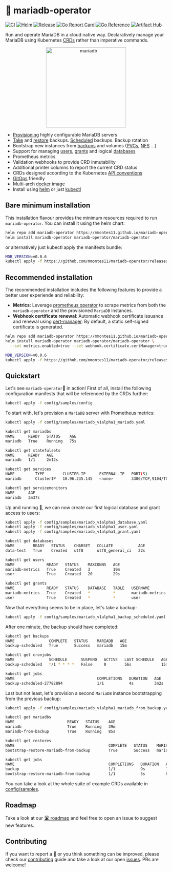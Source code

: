 # 🦭 mariadb-operator
[![CI](https://github.com/mmontes11/mariadb-operator/actions/workflows/ci.yml/badge.svg)](https://github.com/mmontes11/mariadb-operator/actions/workflows/ci.yml)
[![Helm](https://github.com/mmontes11/mariadb-operator/actions/workflows/helm.yml/badge.svg)](https://github.com/mmontes11/mariadb-operator/actions/workflows/helm.yml)
[![Release](https://github.com/mmontes11/mariadb-operator/actions/workflows/release.yml/badge.svg)](https://github.com/mmontes11/mariadb-operator/actions/workflows/release.yml)
[![Go Report Card](https://goreportcard.com/badge/github.com/mmontes11/mariadb-operator)](https://goreportcard.com/report/github.com/mmontes11/mariadb-operator)
[![Go Reference](https://pkg.go.dev/badge/github.com/mmontes11/mariadb-operator.svg)](https://pkg.go.dev/github.com/mmontes11/mariadb-operator)
[![Artifact Hub](https://img.shields.io/endpoint?url=https://artifacthub.io/badge/repository/mariadb-operator)](https://artifacthub.io/packages/helm/mariadb-operator/mariadb-operator)

Run and operate MariaDB in a cloud native way. Declaratively manage your MariaDB using Kubernetes [CRDs](https://kubernetes.io/docs/tasks/extend-kubernetes/custom-resources/custom-resource-definitions/) rather than imperative commands.

<p align="center">
<img src="https://mmontes11.github.io/mariadb-operator/assets/mariadb-operator.png" alt="mariadb" width="250"/>
</p>

- [Provisioning](./config/samples/mariadb_v1alpha1_mariadb.yaml) highly configurable MariaDB servers
- [Take](./config/samples/mariadb_v1alpha1_backup.yaml) and [restore](./config/samples/mariadb_v1alpha1_restore.yaml) backups. [Scheduled](./config/samples/mariadb_v1alpha1_backup_scheduled.yaml) backups. Backup rotation
- Bootstrap new instances from [backups](./config/samples/mariadb_v1alpha1_mariadb_from_backup.yaml) and volumes ([PVCs](./config/samples/mariadb_v1alpha1_mariadb_from_pvc.yaml), [NFS](./config/samples/mariadb_v1alpha1_mariadb_from_nfs.yaml) ...)
- Support for managing [users](./config/samples/mariadb_v1alpha1_user.yaml), [grants](./config/samples/mariadb_v1alpha1_grant.yaml) and logical [databases](./config/samples/mariadb_v1alpha1_database.yaml)
- Prometheus metrics
- Validation webhooks to provide CRD inmutability
- Additional printer columns to report the current CRD status
- CRDs designed according to the Kubernetes [API conventions](https://github.com/kubernetes/community/blob/master/contributors/devel/sig-architecture/api-conventions.md)
- [GitOps](https://opengitops.dev/) friendly
- Multi-arch [docker](https://hub.docker.com/repository/docker/mmontes11/mariadb-operator/tags?page=1&ordering=last_updated) image
- Install using [helm](./deploy/charts/mariadb-operator) or just [kubectl](./deploy/manifests)

## Bare minimum installation

This installation flavour provides the minimum resources required to run `mariadb-operator`. You can install it using the helm chart:

```bash
helm repo add mariadb-operator https://mmontes11.github.io/mariadb-operator
helm install mariadb-operator mariadb-operator/mariadb-operator
```
or alternatively just kubectl apply the manifests bundle:

```bash
MDB_VERSION=v0.0.6
kubectl apply -f https://github.com/mmontes11/mariadb-operator/releases/download/$MDB_VERSION/manifests.min.yaml
```

## Recommended installation

The recommended installation includes the following features to provide a better user experiende and reliability:
- **Metrics**: Leverage [prometheus operator](https://github.com/prometheus-community/helm-charts/tree/main/charts/kube-prometheus-stack) to scrape metrics from both the `mariadb-operator` and the provisioned `MariaDB` instances.
- **Webhook certificate renewal**: Automatic webhook certificate issuance and renewal using  [cert-manager](https://cert-manager.io/docs/installation/). By default, a static self-signed certificate is generated.

```bash
helm repo add mariadb-operator https://mmontes11.github.io/mariadb-operator
helm install mariadb-operator mariadb-operator/mariadb-operator \
  --set metrics.enabled=true --set webhook.certificate.certManager=true
```

```bash
MDB_VERSION=v0.0.6
kubectl apply -f https://github.com/mmontes11/mariadb-operator/releases/download/$MDB_VERSION/manifests.yaml
```

## Quickstart

Let's see `mariadb-operator`🦭 in action! First of all, install the following configuration manifests that will be referenced by the CRDs further:
```bash
kubectl apply -f config/samples/config
```

To start with, let's provision a `MariaDB` server with Prometheus metrics:
```bash
kubectl apply -f config/samples/mariadb_v1alpha1_mariadb.yaml
```
```bash
kubectl get mariadbs
NAME      READY   STATUS    AGE
mariadb   True    Running   75s

kubectl get statefulsets
NAME      READY   AGE
mariadb   1/1     2m12s

kubectl get services
NAME         TYPE        CLUSTER-IP      EXTERNAL-IP   PORT(S)             AGE
mariadb      ClusterIP   10.96.235.145   <none>        3306/TCP,9104/TCP   2m17s

kubectl get servicemonitors
NAME      AGE
mariadb   2m37s
```
Up and running 🚀, we can now create our first logical database and grant access to users:
```bash
kubectl apply -f config/samples/mariadb_v1alpha1_database.yaml
kubectl apply -f config/samples/mariadb_v1alpha1_user.yaml
kubectl apply -f config/samples/mariadb_v1alpha1_grant.yaml
```
```bash
kubectl get databases
NAME        READY   STATUS    CHARSET   COLLATE           AGE
data-test   True    Created   utf8      utf8_general_ci   22s

kubectl get users
NAME              READY   STATUS    MAXCONNS   AGE
mariadb-metrics   True    Created   3          19m
user              True    Created   20         29s

kubectl get grants
NAME              READY   STATUS    DATABASE   TABLE   USERNAME          GRANTOPT   AGE
mariadb-metrics   True    Created   *          *       mariadb-metrics   false      19m
user              True    Created   *          *       user              true       36s
```
Now that everything seems to be in place, let's take a backup:
```bash
kubectl apply -f config/samples/mariadb_v1alpha1_backup_scheduled.yaml
```
After one minute, the backup should have completed:
```bash
kubectl get backups
NAME               COMPLETE   STATUS    MARIADB   AGE
backup-scheduled   True       Success   mariadb   15m

kubectl get cronjobs
NAME               SCHEDULE      SUSPEND   ACTIVE   LAST SCHEDULE   AGE
backup-scheduled   */1 * * * *   False     0        56s             15m

kubectl get jobs
NAME                                    COMPLETIONS   DURATION   AGE
backup-scheduled-27782894               1/1           4s         3m2s
```
Last but not least, let's provision a second `MariaDB` instance bootstrapping from the previous backup:
```bash
kubectl apply -f config/samples/mariadb_v1alpha1_mariadb_from_backup.yaml
``` 
```bash
kubectl get mariadbs
NAME                       READY   STATUS    AGE
mariadb                    True    Running   39m
mariadb-from-backup        True    Running   85s

kubectl get restores
NAME                                         COMPLETE   STATUS    MARIADB               AGE
bootstrap-restore-mariadb-from-backup        True       Success   mariadb-from-backup   72s

kubectl get jobs
NAME                                         COMPLETIONS   DURATION   AGE
backup                                       1/1           9s         12m
bootstrap-restore-mariadb-from-backup        1/1           5s         84s
``` 
You can take a look at the whole suite of example CRDs available in [config/samples](./config/samples/).  

## Roadmap

Take a look at our [🛣️ roadmap](./ROADMAP.md) and feel free to open an issue to suggest new features.


## Contributing

If you want to report a 🐛 or you think something can be improved, please check our [contributing](./CONTRIBUTING.md) guide and take a look at our open [issues](https://github.com/mmontes11/mariadb-operator/issues). PRs are welcome!
